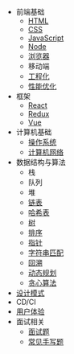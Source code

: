 - 前端基础
  - [HTML](html.md)
  - [CSS](css.md)
  - [JavaScript](javascript.md)
  - [Node](node.md)
  - [浏览器](browser.md)
  - 移动端
  - [工程化](engineering.md)
  - [性能优化](performance.md)
- 框架
  - [React](react.md)
  - [Redux](redux.md)
  - [Vue](vue.md)
- 计算机基础
  - [操作系统](operation_system.md)
  - [计算机网络](net.md)
- 数据结构与算法
  - 栈
  - 队列
  - 堆
  - [链表](linkedList.md)
  - [哈希表](hash.md)
  - [树](tree.md)
  - [排序](sort.md)
  - [指针](pointer.md)
  - [字符串匹配](string_match.md)
  - [回溯](backtrace.md)
  - [动态规划](dp.md)
  - [贪心算法](greedy.md)
- [设计模式](design_pattern.md)
- CD/CI
- [用户体验](user_experience.md)
- 面试相关
  - [面试题](interview_records.md)
  - [常见手写题](api.md)
